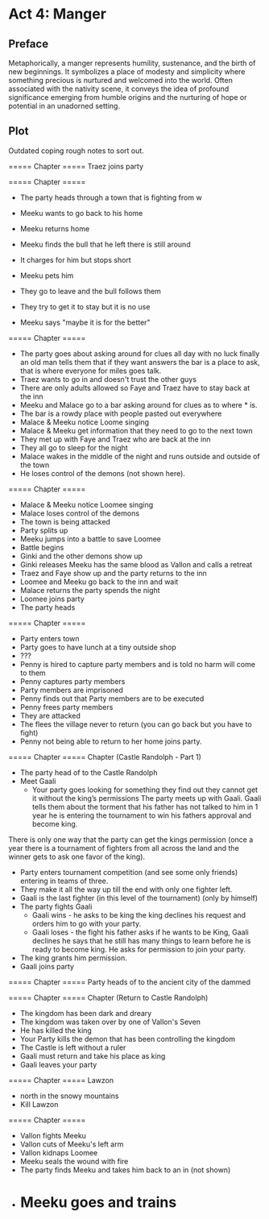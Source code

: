 # Act 4: Manger

## Preface

Metaphorically, a manger represents humility, sustenance, and the birth of new
beginnings. It symbolizes a place of modesty and simplicity where something
precious is nurtured and welcomed into the world. Often associated with the
nativity scene, it conveys the idea of profound significance emerging from
humble origins and the nurturing of hope or potential in an unadorned setting.

## Plot

Outdated coping rough notes to sort out.

===== Chapter ===== Traez joins party

===== Chapter =====

- The party heads through a town that is fighting from w

- Meeku wants to go back to his home
- Meeku returns home
- Meeku finds the bull that he left there is still around
- It charges for him but stops short
- Meeku pets him
- They go to leave and the bull follows them
- They try to get it to stay but it is no use
- Meeku says "maybe it is for the better"

===== Chapter =====

- The party goes about asking around for clues all day with no luck finally an
  old man tells them that if they want answers the bar is a place to ask, that
  is where everyone for miles goes talk.
- Traez wants to go in and doesn't trust the other guys
- There are only adults allowed so Faye and Traez have to stay back at the inn
- Meeku and Malace go to a bar asking around for clues as to where \* is.
- The bar is a rowdy place with people pasted out everywhere
- Malace & Meeku notice Loome singing
- Malace & Meeku get information that they need to go to the next town
- They met up with Faye and Traez who are back at the inn
- They all go to sleep for the night
- Malace wakes in the middle of the night and runs outside and outside of the
  town
- He loses control of the demons (not shown here).

===== Chapter =====

- Malace & Meeku notice Loomee singing
- Malace loses control of the demons
- The town is being attacked
- Party splits up
- Meeku jumps into a battle to save Loomee
- Battle begins
- Ginki and the other demons show up
- Ginki releases Meeku has the same blood as Vallon and calls a retreat
- Traez and Faye show up and the party returns to the inn
- Loomee and Meeku go back to the inn and wait
- Malace returns the party spends the night
- Loomee joins party
- The party heads

===== Chapter =====

- Party enters town
- Party goes to have lunch at a tiny outside shop
- ???
- Penny is hired to capture party members and is told no harm will come to them
- Penny captures party members
- Party members are imprisoned
- Penny finds out that Party members are to be executed
- Penny frees party members
- They are attacked
- The flees the village never to return (you can go back but you have to fight)
- Penny not being able to return to her home joins party.

===== Chapter ===== Chapter (Castle Randolph - Part 1)

- The party head of to the Castle Randolph
- Meet Gaali
  - Your party goes looking for something they find out they cannot get it
    without the king’s permissions The party meets up with Gaali. Gaali tells
    them about the torment that his father has not talked to him in 1 year he is
    entering the tournament to win his fathers approval and become king.

There is only one way that the party can get the kings permission (once a year
there is a tournament of fighters from all across the land and the winner gets
to ask one favor of the king).

- Party enters tournament competition (and see some only friends) entering in
  teams of three.
- They make it all the way up till the end with only one fighter left.
- Gaali is the last fighter (in this level of the tournament) (only by himself)
- The party fights Gaali
  - Gaali wins - he asks to be king the king declines his request and orders him
    to go with your party.
  - Gaali loses - the fight his father asks if he wants to be King, Gaali
    declines he says that he still has many things to learn before he is ready
    to become king. He asks for permission to join your party.
- The king grants him permission.
- Gaali joins party

===== Chapter ===== Party heads of to the ancient city of the dammed

===== Chapter ===== Chapter (Return to Castle Randolph)

- The kingdom has been dark and dreary
- The kingdom was taken over by one of Vallon's Seven
- He has killed the king
- Your Party kills the demon that has been controlling the kingdom
- The Castle is left without a ruler
- Gaali must return and take his place as king
- Gaali leaves your party

===== Chapter ===== Lawzon

- north in the snowy mountains
- Kill Lawzon

===== Chapter =====

- Vallon fights Meeku
- Vallon cuts of Meeku's left arm
- Vallon kidnaps Loomee
- Meeku seals the wound with fire
- The party finds Meeku and takes him back to an in (not shown)
- # Meeku goes and trains

